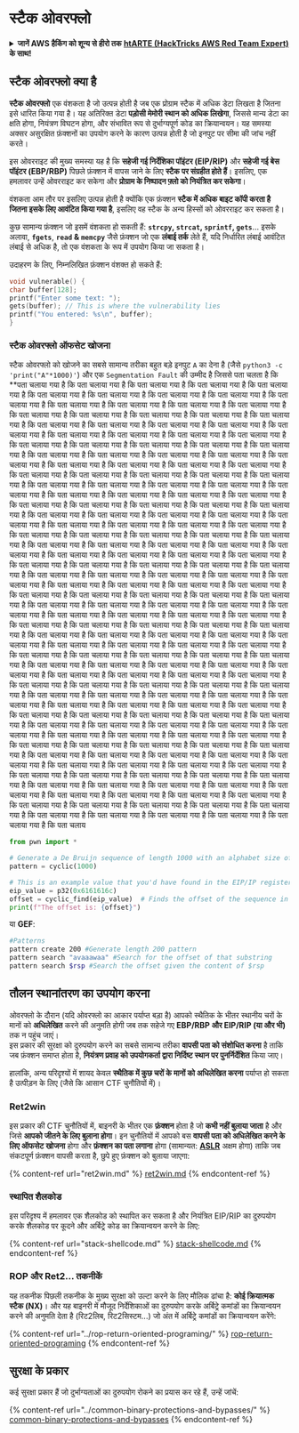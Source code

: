 # स्टैक ओवरफ्लो

<details>

<summary><strong>जानें AWS हैकिंग को शून्य से हीरो तक</strong> <a href="https://training.hacktricks.xyz/courses/arte"><strong>htARTE (HackTricks AWS Red Team Expert)</strong></a><strong> के साथ!</strong></summary>

HackTricks का समर्थन करने के अन्य तरीके:

* यदि आप चाहते हैं कि आपकी **कंपनी HackTricks में विज्ञापित हो** या **HackTricks को PDF में डाउनलोड करें** तो [**सब्सक्रिप्शन प्लान्स देखें**](https://github.com/sponsors/carlospolop)!
* [**आधिकारिक PEASS और HackTricks स्वैग**](https://peass.creator-spring.com) प्राप्त करें
* हमारे विशेष [**NFTs**](https://opensea.io/collection/the-peass-family) संग्रह [**The PEASS Family**](https://opensea.io/collection/the-peass-family) खोजें
* **शामिल हों** 💬 [**डिस्कॉर्ड समूह**](https://discord.gg/hRep4RUj7f) या [**टेलीग्राम समूह**](https://t.me/peass) या हमें **ट्विटर** 🐦 [**@hacktricks\_live**](https://twitter.com/hacktricks\_live)** पर फॉलो** करें।
* **अपने हैकिंग ट्रिक्स साझा करें** द्वारा PRs सबमिट करके [**HackTricks**](https://github.com/carlospolop/hacktricks) और [**HackTricks Cloud**](https://github.com/carlospolop/hacktricks-cloud) github repos.

</details>

## स्टैक ओवरफ्लो क्या है

**स्टैक ओवरफ्लो** एक वंशकता है जो उत्पन्न होती है जब एक प्रोग्राम स्टैक में अधिक डेटा लिखता है जितना इसे धारित किया गया है। यह अतिरिक्त डेटा **पड़ोसी मेमोरी स्थान को अधिक लिखेगा**, जिससे मान्य डेटा का क्षति होगा, नियंत्रण विघटन होगा, और संभावित रूप से दुर्भाग्यपूर्ण कोड का क्रियान्वयन। यह समस्या अक्सर असुरक्षित फ़ंक्शनों का उपयोग करने के कारण उत्पन्न होती है जो इनपुट पर सीमा की जांच नहीं करते।

इस ओवरराइट की मुख्य समस्या यह है कि **सहेजी गई निर्देशिका पॉइंटर (EIP/RIP)** और **सहेजी गई बेस पॉइंटर (EBP/RBP)** पिछले फ़ंक्शन में वापस जाने के लिए **स्टैक पर संग्रहीत होते हैं**। इसलिए, एक हमलावर उन्हें ओवरराइट कर सकेगा और **प्रोग्राम के निष्पादन फ़्लो को नियंत्रित कर सकेगा**।

वंशकता आम तौर पर इसलिए उत्पन्न होती है क्योंकि एक फ़ंक्शन **स्टैक में अधिक बाइट कॉपी करता है जितना इसके लिए आवंटित किया गया है**, इसलिए वह स्टैक के अन्य हिस्सों को ओवरराइट कर सकता है।

कुछ सामान्य फ़ंक्शन जो इसमें वंशकता हो सकती हैं: **`strcpy`, `strcat`, `sprintf`, `gets`**... इसके अलावा, **`fgets`**, **`read` & `memcpy`** जैसे फ़ंक्शन जो एक **लंबाई तर्क** लेते हैं, यदि निर्धारित लंबाई आवंटित लंबाई से अधिक है, तो एक वंशकता के रूप में उपयोग किया जा सकता है।

उदाहरण के लिए, निम्नलिखित फ़ंक्शन वंशक्त हो सकते हैं:
```c
void vulnerable() {
char buffer[128];
printf("Enter some text: ");
gets(buffer); // This is where the vulnerability lies
printf("You entered: %s\n", buffer);
}
```
### स्टैक ओवरफ्लो ऑफसेट खोजना

स्टैक ओवरफ्लो को खोजने का सबसे सामान्य तरीका बहुत बड़े इनपुट `A` का देना है (जैसे `python3 -c 'print("A"*1000)'`) और एक `Segmentation Fault` की उम्मीद है जिससे पता चलता है कि **पता चलाया गया है कि पता चलाया गया है कि पता चलाया गया है कि पता चलाया गया है कि पता चलाया गया है कि पता चलाया गया है कि पता चलाया गया है कि पता चलाया गया है कि पता चलाया गया है कि पता चलाया गया है कि पता चलाया गया है कि पता चलाया गया है कि पता चलाया गया है कि पता चलाया गया है कि पता चलाया गया है कि पता चलाया गया है कि पता चलाया गया है कि पता चलाया गया है कि पता चलाया गया है कि पता चलाया गया है कि पता चलाया गया है कि पता चलाया गया है कि पता चलाया गया है कि पता चलाया गया है कि पता चलाया गया है कि पता चलाया गया है कि पता चलाया गया है कि पता चलाया गया है कि पता चलाया गया है कि पता चलाया गया है कि पता चलाया गया है कि पता चलाया गया है कि पता चलाया गया है कि पता चलाया गया है कि पता चलाया गया है कि पता चलाया गया है कि पता चलाया गया है कि पता चलाया गया है कि पता चलाया गया है कि पता चलाया गया है कि पता चलाया गया है कि पता चलाया गया है कि पता चलाया गया है कि पता चलाया गया है कि पता चलाया गया है कि पता चलाया गया है कि पता चलाया गया है कि पता चलाया गया है कि पता चलाया गया है कि पता चलाया गया है कि पता चलाया गया है कि पता चलाया गया है कि पता चलाया गया है कि पता चलाया गया है कि पता चलाया गया है कि पता चलाया गया है कि पता चलाया गया है कि पता चलाया गया है कि पता चलाया गया है कि पता चलाया गया है कि पता चलाया गया है कि पता चलाया गया है कि पता चलाया गया है कि पता चलाया गया है कि पता चलाया गया है कि पता चलाया गया है कि पता चलाया गया है कि पता चलाया गया है कि पता चलाया गया है कि पता चलाया गया है कि पता चलाया गया है कि पता चलाया गया है कि पता चलाया गया है कि पता चलाया गया है कि पता चलाया गया है कि पता चलाया गया है कि पता चलाया गया है कि पता चलाया गया है कि पता चलाया गया है कि पता चलाया गया है कि पता चलाया गया है कि पता चलाया गया है कि पता चलाया गया है कि पता चलाया गया है कि पता चलाया गया है कि पता चलाया गया है कि पता चलाया गया है कि पता चलाया गया है कि पता चलाया गया है कि पता चलाया गया है कि पता चलाया गया है कि पता चलाया गया है कि पता चलाया गया है कि पता चलाया गया है कि पता चलाया गया है कि पता चलाया गया है कि पता चलाया गया है कि पता चलाया गया है कि पता चलाया गया है कि पता चलाया गया है कि पता चलाया गया है कि पता चलाया गया है कि पता चलाया गया है कि पता चलाया गया है कि पता चलाया गया है कि पता चलाया गया है कि पता चलाया गया है कि पता चलाया गया है कि पता चलाया गया है कि पता चलाया गया है कि पता चलाया गया है कि पता चलाया गया है कि पता चलाया गया है कि पता चलाया गया है कि पता चलाया गया है कि पता चलाया गया है कि पता चलाया गया है कि पता चलाया गया है कि पता चलाया गया है कि पता चलाया गया है कि पता चलाया गया है कि पता चलाया गया है कि पता चलाया गया है कि पता चलाया गया है कि पता चलाया गया है कि पता चलाया गया है कि पता चलाया गया है कि पता चलाया गया है कि पता चलाया गया है कि पता चलाया गया है कि पता चलाया गया है कि पता चलाया गया है कि पता चलाया गया है कि पता चलाया गया है कि पता चलाया गया है कि पता चलाया गया है कि पता चलाया गया है कि पता चलाया गया है कि पता चलाया गया है कि पता चलाया गया है कि पता चलाया गया है कि पता चलाया गया है कि पता चलाया गया है कि पता चलाया गया है कि पता चलाया गया है कि पता चलाया गया है कि पता चलाया गया है कि पता चलाया गया है कि पता चलाया गया है कि पता चलाया गया है कि पता चलाया गया है कि पता चलाया गया है कि पता चलाया गया है कि पता चलाया गया है कि पता चलाया गया है कि पता चलाया गया है कि पता चलाया गया है कि पता चलाया गया है कि पता चलाया गया है कि पता चलाया गया है कि पता चलाया गया है कि पता चलाया गया है कि पता चलाया गया है कि पता चलाया गया है कि पता चलाया गया है कि पता चलाया गया है कि पता चलाया गया है कि पता चलाया गया है कि पता चलाया गया है कि पता चलाया गया है कि पता चलाया गया है कि पता चलाया गया है कि पता चलाया गया है कि पता चलाया गया है कि पता चलाया गया है कि पता चलाया गया है कि पता चलाया गया है कि पता चलाया गया है कि पता चलाया गया है कि पता चलाया गया है कि पता चलाया गया है कि पता चलाया गया है कि पता चलाया गया है कि पता चलाया गया है कि पता चलाया गया है कि पता चलाया गया है कि पता चलाया गया है कि पता चलाया गया है कि पता चलाया गया है कि पता चलाया गया है कि पता चलाया गया है कि पता चलाया गया है कि पता चलाया गया है कि पता चलाया गया है कि पता चलाया गया है कि पता चलाया गया है कि पता चलाया गया है कि पता चलाया गया है कि पता चलाया गया है कि पता चलाया गया है कि पता चलाया गया है कि पता चलाया गया है कि पता चलाया गया है कि पता चलाया गया है कि पता चलाया गया है कि पता चलाया गया है कि पता चलाय
```python
from pwn import *

# Generate a De Bruijn sequence of length 1000 with an alphabet size of 256 (byte values)
pattern = cyclic(1000)

# This is an example value that you'd have found in the EIP/IP register upon crash
eip_value = p32(0x6161616c)
offset = cyclic_find(eip_value)  # Finds the offset of the sequence in the De Bruijn pattern
print(f"The offset is: {offset}")
```
या **GEF**:
```bash
#Patterns
pattern create 200 #Generate length 200 pattern
pattern search "avaaawaa" #Search for the offset of that substring
pattern search $rsp #Search the offset given the content of $rsp
```
## तौलन स्थानांतरण का उपयोग करना

ओवरफ्लो के दौरान (यदि ओवरफ्लो का आकार पर्याप्त बड़ा है) आपको स्थैतिक के भीतर स्थानीय चरों के मानों को **अधिलेखित** करने की अनुमति होगी जब तक सहेजे गए **EBP/RBP और EIP/RIP (या और भी)** तक न पहुंच जाएं।\
इस प्रकार की सुरक्षा को दुरुपयोग करने का सबसे सामान्य तरीका **वापसी पता को संशोधित करना** है ताकि जब फ़ंक्शन समाप्त होता है, **नियंत्रण प्रवाह को उपयोगकर्ता द्वारा निर्दिष्ट स्थान पर पुनर्निर्देशित** किया जाए।

हालांकि, अन्य परिदृश्यों में शायद केवल **स्थैतिक में कुछ चरों के मानों को अधिलेखित करना** पर्याप्त हो सकता है उत्पीड़न के लिए (जैसे कि आसान CTF चुनौतियों में)।

### Ret2win

इस प्रकार की CTF चुनौतियों में, बाइनरी के भीतर एक **फ़ंक्शन** होता है जो **कभी नहीं बुलाया जाता** है और जिसे **आपको जीतने के लिए बुलाना होगा**। इन चुनौतियों में आपको बस **वापसी पता को अधिलेखित करने के लिए ऑफसेट खोजना** होगा और **फ़ंक्शन का पता लगाना** होगा (सामान्यत: [**ASLR**](../common-binary-protections-and-bypasses/aslr/) अक्षम होगा) ताकि जब संकटपूर्ण फ़ंक्शन वापसी करता है, छुपे हुए फ़ंक्शन को बुलाया जाएगा:

{% content-ref url="ret2win.md" %}
[ret2win.md](ret2win.md)
{% endcontent-ref %}

### स्थापित शैलकोड

इस परिदृश्य में हमलावर एक शैलकोड को स्थापित कर सकता है और नियंत्रित EIP/RIP का दुरुपयोग करके शैलकोड पर कूदने और अर्बिट्रे कोड का क्रियान्वयन करने के लिए:

{% content-ref url="stack-shellcode.md" %}
[stack-shellcode.md](stack-shellcode.md)
{% endcontent-ref %}

### ROP और Ret2... तकनीकें

यह तकनीक पिछली तकनीक के मुख्य सुरक्षा को उल्टा करने के लिए मौलिक ढांचा है: **कोई क्रियात्मक स्टैक (NX)**। और यह बाइनरी में मौजूद निर्देशिकाओं का दुरुपयोग करके अर्बिट्रे कमांडों का क्रियान्वयन करने की अनुमति देता है (रिट2लिब, रिट2सिस्टम...) जो अंत में अर्बिट्रे कमांडों का क्रियान्वयन करेंगे:

{% content-ref url="../rop-return-oriented-programing/" %}
[rop-return-oriented-programing](../rop-return-oriented-programing/)
{% endcontent-ref %}

## सुरक्षा के प्रकार

कई सुरक्षा प्रकार हैं जो दुर्भाग्यताओं का दुरुपयोग रोकने का प्रयास कर रहे हैं, उन्हें जांचें:

{% content-ref url="../common-binary-protections-and-bypasses/" %}
[common-binary-protections-and-bypasses](../common-binary-protections-and-bypasses/)
{% endcontent-ref %}
